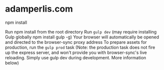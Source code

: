 # adamperlis.com
npm install

Run npm install from the root directory
Run `gulp dev` (may require installing Gulp globally npm install gulp -g)
Your browser will automatically be opened and directed to the browser-sync proxy address
To prepare assets for production, run the `gulp prod` task (Note: the production task does not fire up the express server, and won't provide you with browser-sync's live reloading. Simply use gulp dev during development. More information below)
